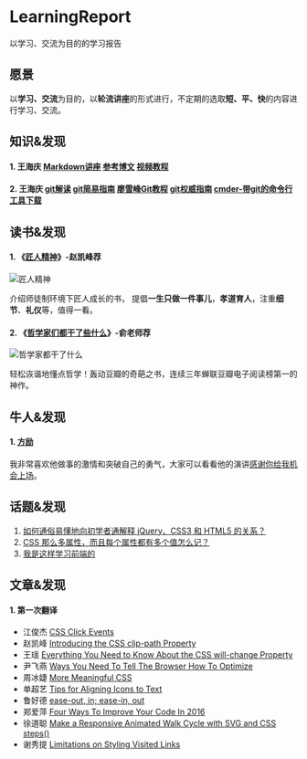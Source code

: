 # LearningReport
以学习、交流为目的的学习报告

## 愿景

以**学习、交流**为目的，以**轮流讲座**的形式进行，不定期的选取**短、平、快**的内容进行学习、交流。

## 知识&发现
#### 1. 王海庆 [Markdown讲座](//github.com/HappyFedClub/LearningReport/blob/master/markdown.md)  [参考博文](//blog.csdn.net/whqet/article/details/44900145) [视频教程](//edu.csdn.net/course/detail/553)
#### 2. 王海庆 [git解读](//github.com/HappyFedClub/LearningReport/blob/master/git/git.md)  [git简易指南](http://www.bootcss.com/p/git-guide/) [廖雪峰Git教程](http://www.liaoxuefeng.com/wiki/0013739516305929606dd18361248578c67b8067c8c017b0003) [git权威指南]() [cmder-带git的命令行工具下载](cmder.zip)

## 读书&发现
#### 1. 《[匠人精神](https://book.douban.com/subject/26652812/)》-赵凯峰荐
  ![匠人精神](https://img1.doubanio.com/lpic/s28343659.jpg "匠人精神")
  
  介绍师徒制环境下匠人成长的书， 提倡**一生只做一件事儿**，**孝道育人**，注重**细节**、**礼仪**等，值得一看。
  
#### 2. 《[哲学家们都干了些什么](https://book.douban.com/subject/26390842/)》-俞老师荐
  ![哲学家都干了什么](https://img3.doubanio.com/lpic/s28073424.jpg "哲学家都干了什么")
  
  轻松诙谐地懂点哲学！轰动豆瓣的奇葩之书，连续三年蝉联豆瓣电子阅读榜第一的神作。

## 牛人&发现
#### 1. [方励](https://www.baidu.com/s?wd=方励)
我非常喜欢他做事的激情和突破自己的勇气，大家可以看看他的演讲[感谢你给我机会上场](http://www.iqiyi.com/v_19rroni9g4.html)。

## 话题&发现
1. [如何通俗易懂地向初学者通解释 jQuery、CSS3 和 HTML5 的关系？](https://www.zhihu.com/question/20408103)
2. [CSS 那么多属性，而且每个属性都有多个值怎么记？](https://www.zhihu.com/question/31317160)
3. [我是这样学习前端的](https://github.com/icepy/_posts/issues/39)

## 文章&发现
#### 1. 第一次翻译

- 江俊杰 [CSS Click Events](http://tympanus.net/codrops/2012/12/17/css-click-events/)
- 赵凯峰 [Introducing the CSS clip-path Property](https://www.sitepoint.com/introducing-css-clip-path-property/)
- 王瑶 [Everything You Need to Know About the CSS will-change Property](https://dev.opera.com/articles/css-will-change-property/)
- 尹飞燕 [Ways You Need To Tell The Browser How To Optimize](https://css-tricks.com/ways-need-tell-browser-optimize/)
- 周冰婕 [More Meaningful CSS](http://snook.ca/archives/html_and_css/more-meaningful-css)
- 单超艺 [Tips for Aligning Icons to Text](https://css-tricks.com/tips-aligning-icons-text/)
- 鲁好德 [ease-out, in; ease-in, out](https://css-tricks.com/ease-out-in-ease-in-out/)
- 郑爱萍 [Four Ways To Improve Your Code In 2016](http://thenewcode.com/349/Four-Ways-To-Improve-Your-Code-In-2016)
- 徐道聪 [Make a Responsive Animated Walk Cycle with SVG and CSS steps()](http://thenewcode.com/1082/Make-a-Responsive-Animated-Walk-Cycle-with-SVG-and-CSS-steps)
- 谢秀提 [Limitations on Styling Visited Links](http://thenewcode.com/1043/Limitations-on-Styling-Visited-Links)

